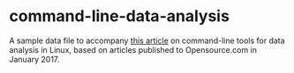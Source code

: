 # command-line-data-analysis
A sample data file to accompany [this article](https://opensource.com/article/17/2/command-line-tools-data-analysis-linux) on command-line tools for data analysis in Linux, based on articles published to Opensource.com in January 2017.
